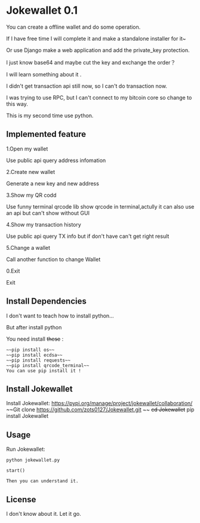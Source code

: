 # Jokewallet 0.1
You can create a offline wallet and do some operation.

If I have free time I will complete it and make a standalone installer for it~

Or use Django make a web application and add the private_key protection.

I just know base64 and maybe cut the key and exchange the order？

I will learn something about it .

I didn't get transaction api still now, so I can't do transaction now.

I was trying to use RPC, but I can't connect to my bitcoin core so change to this way.

This is my second time use python.

## Implemented feature
1.Open my wallet       

Use public api query address infomation

2.Create new wallet    

Generate a new key and new address

3.Show my QR codd     

Use funny terminal qrcode lib show qrcode in terminal,actully it can also  use an api but can't show without GUI

4.Show my transaction history   

Use public api query TX info but if don't have can't get right result

5.Change a wallet

Call another function to change Wallet

0.Exit

Exit


## Install Dependencies
I don't want to teach how to install python...

But after install python

You need install ~~these~~ :


    ~~pip install os~~
    ~~pip install ecdsa~~
    ~~pip install requests~~
    ~~pip install qrcode_terminal~~
    You can use pip install it !

## Install Jokewallet
Install Jokewallet:
    https://pypi.org/manage/project/jokewallet/collaboration/
    ~~Git clone https://github.com/zots0127/Jokewallet.git ~~
    ~~cd Jokewallet~~
    pip install Jokewallet

## Usage
Run Jokewallet:

    python jokewallet.py

    start()
    
    Then you can understand it.

## License

I don't know about it. Let it go.
